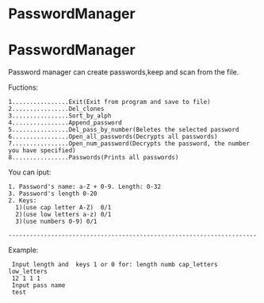 # PasswordManager

# PasswordManager


Password manager can create passwords,keep and scan from the file.


  Fuctions:  
  
    1................Exit(Exit from program and save to file)        
    2................Del_clones        
    3................Sort_by_alph        
    4................Append_password        
    5................Del_pass_by_number(Вeletes the selected password
    6................Open_all_passwords(Decrypts all passwords) 
    7................Open_num_password(Decrypts the password, the number you have specified)
    8................Passwords(Prints all passwords)
    
 You can iput: 
 
    1. Password's name: a-Z + 0-9. Length: 0-32
    3. Password's length 0-20
    2. Keys: 
      1)(use cap letter A-Z)  0/1
      2)(use low letters a-z) 0/1
      3)(use numbers 0-9) 0/1
      
    ----------------------------------------------------------------------
Example:


     Input length and  keys 1 or 0 for: length numb cap_letters low_letters
     12 1 1 1
     Input pass name
     test

